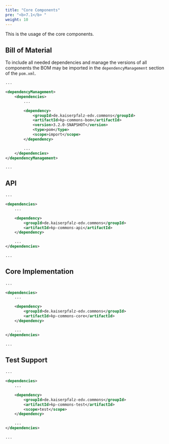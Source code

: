 ```yaml
---
title: "Core Components"
pre: "<b>7.1</b> "
weight: 10
---
```


This is the usage of the core components.

## Bill of Material

To include all needed dependencies and manage the versions of all components the BOM may be imported in the `dependencyManagement` section of the `pom.xml`.

```xml
...

<dependencyManagement>
    <dependencies>
        ...

        <dependency>
            <groupId>de.kaiserpfalz-edv.commons</groupId>
            <artifactId>kp-commons-bom</artifactId>
            <version>3.2.0-SNAPSHOT</version>
            <type>pom</type>
            <scope>import</scope>
        </dependency>

        ...
    </dependencies>
</dependencyManagement>

...
```

## API

```xml
...

<dependencies>
    ...

    <dependency>
        <groupId>de.kaiserpfalz-edv.commons</groupId>
        <artifactId>kp-commons-api</artifactId>
    </dependency>

    ...
</dependencies>

...
```

## Core Implementation

```xml
...

<dependencies>
    ...

    <dependency>
        <groupId>de.kaiserpfalz-edv.commons</groupId>
        <artifactId>kp-commons-core</artifactId>
    </dependency>

    ...
</dependencies>

...
```

## Test Support

```xml
...

<dependencies>
    ...

    <dependency>
        <groupId>de.kaiserpfalz-edv.commons</groupId>
        <artifactId>kp-commons-test</artifactId>
        <scope>test</scope>
    </dependency>

    ...
</dependencies>

...
```
